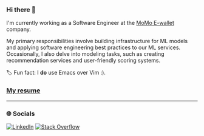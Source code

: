 ### Hi there 👋
I'm currently working as a Software Engineer at the [MoMo E-wallet](https://momo.vn/) company.

My primary responsibilities involve building infrastructure for ML models and applying software engineering best practices to our ML services. \
Occasionally, I also delve into modeling tasks, such as creating recommendation services and user-friendly scoring systems.


🏷 Fun fact: I **do** use Emacs over Vim :).
### [My resume](https://github.com/nhs000/nhs000/blob/81d923728424d0ca1aff587cfb6928112dd2b7dc/CV_Oct2023.pdf)

---
### 🌐 Socials
[![LinkedIn](https://img.shields.io/badge/LinkedIn-%230077B5.svg?logo=linkedin&logoColor=white)](https://linkedin.com/in/sonnguyenhuu000) [![Stack Overflow](https://img.shields.io/badge/-Stackoverflow-FE7A16?logo=stack-overflow&logoColor=white)](https://stackoverflow.com/users/9913021) 


<!-- Proudly created with GPRM ( https://gprm.itsvg.in ) -->
